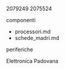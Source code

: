2079249 
2075524 

componenti
- processori.md
- schede_madri.md

periferiche

 Elettronica Padovana
